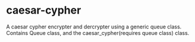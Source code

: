 # caesar-cypher
A caesar cypher encrypter and dercrypter using a generic queue class.
<br/>Contains Queue class, and the caesar_cypher(requires queue class) class.
